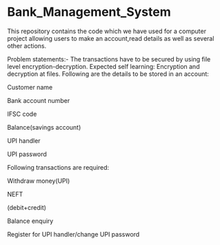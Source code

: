 # Bank_Management_System

This repository contains the code which we have used for a computer project allowing users to make an account,read details as well as several other actions.

Problem statements:-
The transactions have to be secured by using file level encryption-decryption.
Expected self learning: Encryption and decryption at files.
Following are the details to be stored in an account:

 Customer name
 
 Bank account number
 
 IFSC code
 
 Balance(savings account)
 
 UPI handler
 
 UPI password
 
Following transactions are required:

 Withdraw money(UPI)

 NEFT
 
 (debit+credit) 
 
 Balance enquiry

 Register for UPI handler/change UPI password

